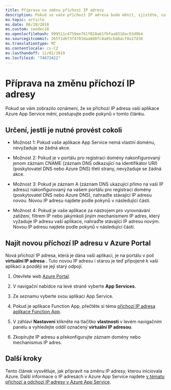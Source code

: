 ```yaml
---
title: Příprava na změnu příchozí IP adresy
description: Pokud se vaše příchozí IP adresa bude měnit, zjistěte, co dělat, aby vaše aplikace po provedení změny i nadále fungovala.
ms.topic: article
ms.date: 06/28/2018
ms.custom: seodec18
ms.openlocfilehash: 999511c4759ee761f028a61fbfaa0310ac93d9b4
ms.sourcegitcommit: 265f1d6f3f4703daa8d0fc8a85cbd8acf0a17d30
ms.translationtype: MT
ms.contentlocale: cs-CZ
ms.lasthandoff: 12/02/2019
ms.locfileid: "74672422"
---
```

# <a name="how-to-prepare-for-an-inbound-ip-address-change"></a>Příprava na změnu příchozí IP adresy

Pokud se vám zobrazilo oznámení, že se příchozí IP adresa vaší aplikace Azure App Service mění, postupujte podle pokynů v tomto článku.

## <a name="determine-if-you-have-to-do-anything"></a>Určení, jestli je nutné provést cokoli

* Možnost 1: Pokud vaše aplikace App Service nemá vlastní doménu, nevyžaduje se žádná akce.

* Možnost 2: Pokud je v portálu pro registraci domény nakonfigurovaný jenom záznam CNAME (záznam DNS odkazující na identifikátor URI) (poskytovatel DNS nebo Azure DNS) třetí strany, nevyžaduje se žádná akce.

* Možnost 3: Pokud je záznam A (záznam DNS ukazující přímo na vaši IP adresu) nakonfigurovaný na vašem portálu pro registraci domény (poskytovatel DNS nebo Azure DNS), nahraďte stávající IP adresu novou. Novou IP adresu najdete podle pokynů v následující části.

* Možnost 4: Pokud je vaše aplikace za nástrojem pro vyrovnávání zatížení, filtrem IP nebo jakýmkoli jiným mechanismem IP adres, který vyžaduje IP adresu vaší aplikace, nahraďte stávající IP adresu novým. Novou IP adresu najdete podle pokynů v následující části.

## <a name="find-the-new-inbound-ip-address-in-the-azure-portal"></a>Najít novou příchozí IP adresu v Azure Portal

Nová příchozí IP adresa, která je dána vaší aplikaci, je na portálu v poli **virtuální IP adresa** . Tuto novou IP adresu i starou je teď připojené k vaší aplikaci a později se její starý odpojí.

1.  Otevřete web [Azure Portal](https://portal.azure.com).

2.  V navigační nabídce na levé straně vyberte **App Services**.

3.  Ze seznamu vyberte svou aplikaci App Service.

1.  Pokud je aplikace Function App, přečtěte si téma [příchozí IP adresa aplikace Function App](../azure-functions/ip-addresses.md#function-app-inbound-ip-address).

4.  V záhlaví **Nastavení** klikněte na tlačítko **vlastnosti** v levém navigačním panelu a vyhledejte oddíl označený **virtuální IP adresou**.

5. Zkopírujte IP adresu a překonfigurujte záznam domény nebo mechanismus IP adres.

## <a name="next-steps"></a>Další kroky

Tento článek vysvětluje, jak připravit na změnu IP adresy, kterou iniciovala Azure. Další informace o IP adresách v Azure App Service najdete [v tématu příchozí a odchozí IP adresy v Azure App Service](overview-inbound-outbound-ips.md).
